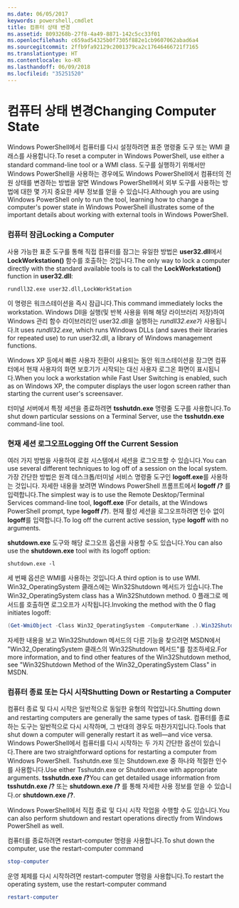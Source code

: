 ```yaml
---
ms.date: 06/05/2017
keywords: powershell,cmdlet
title: 컴퓨터 상태 변경
ms.assetid: 8093268b-27f8-4a49-8871-142c5cc33f01
ms.openlocfilehash: c659ad54325b0f7305f882e1cb9607062abad6a4
ms.sourcegitcommit: 2ffb9fa92129c2001379ca2c17646466721f7165
ms.translationtype: HT
ms.contentlocale: ko-KR
ms.lasthandoff: 06/09/2018
ms.locfileid: "35251520"
---
```

# <a name="changing-computer-state"></a><span data-ttu-id="63fab-103">컴퓨터 상태 변경</span><span class="sxs-lookup"><span data-stu-id="63fab-103">Changing Computer State</span></span>

<span data-ttu-id="63fab-104">Windows PowerShell에서 컴퓨터를 다시 설정하려면 표준 명령줄 도구 또는 WMI 클래스를 사용합니다.</span><span class="sxs-lookup"><span data-stu-id="63fab-104">To reset a computer in Windows PowerShell, use either a standard command-line tool or a WMI class.</span></span> <span data-ttu-id="63fab-105">도구를 실행하기 위해서만 Windows PowerShell을 사용하는 경우에도 Windows PowerShell에서 컴퓨터의 전원 상태를 변경하는 방법을 알면 Windows PowerShell에서 외부 도구를 사용하는 방법에 대한 몇 가지 중요한 세부 정보를 얻을 수 있습니다.</span><span class="sxs-lookup"><span data-stu-id="63fab-105">Although you are using Windows PowerShell only to run the tool, learning how to change a computer's power state in Windows PowerShell illustrates some of the important details about working with external tools in Windows PowerShell.</span></span>

### <a name="locking-a-computer"></a><span data-ttu-id="63fab-106">컴퓨터 잠금</span><span class="sxs-lookup"><span data-stu-id="63fab-106">Locking a Computer</span></span>

<span data-ttu-id="63fab-107">사용 가능한 표준 도구를 통해 직접 컴퓨터를 잠그는 유일한 방법은 **user32.dll**에서 **LockWorkstation()** 함수를 호출하는 것입니다.</span><span class="sxs-lookup"><span data-stu-id="63fab-107">The only way to lock a computer directly with the standard available tools is to call the **LockWorkstation()** function in **user32.dll**:</span></span>

```
rundll32.exe user32.dll,LockWorkStation
```

<span data-ttu-id="63fab-108">이 명령은 워크스테이션을 즉시 잠급니다.</span><span class="sxs-lookup"><span data-stu-id="63fab-108">This command immediately locks the workstation.</span></span> <span data-ttu-id="63fab-109">Windows Dll을 실행(및 반복 사용을 위해 해당 라이브러리 저장)하여 Windows 관리 함수 라이브러리인 user32.dll을 실행하는 *rundll32.exe*가 사용됩니다.</span><span class="sxs-lookup"><span data-stu-id="63fab-109">It uses *rundll32.exe*, which runs Windows DLLs (and saves their libraries for repeated use) to run user32.dll, a library of Windows management functions.</span></span>

<span data-ttu-id="63fab-110">Windows XP 등에서 빠른 사용자 전환이 사용되는 동안 워크스테이션을 잠그면 컴퓨터에서 현재 사용자의 화면 보호기가 시작되는 대신 사용자 로그온 화면이 표시됩니다.</span><span class="sxs-lookup"><span data-stu-id="63fab-110">When you lock a workstation while Fast User Switching is enabled, such as on Windows XP, the computer displays the user logon screen rather than starting the current user's screensaver.</span></span>

<span data-ttu-id="63fab-111">터미널 서버에서 특정 세션을 종료하려면 **tsshutdn.exe** 명령줄 도구를 사용합니다.</span><span class="sxs-lookup"><span data-stu-id="63fab-111">To shut down particular sessions on a Terminal Server, use the **tsshutdn.exe** command-line tool.</span></span>

### <a name="logging-off-the-current-session"></a><span data-ttu-id="63fab-112">현재 세션 로그오프</span><span class="sxs-lookup"><span data-stu-id="63fab-112">Logging Off the Current Session</span></span>

<span data-ttu-id="63fab-113">여러 가지 방법을 사용하여 로컬 시스템에서 세션을 로그오프할 수 있습니다.</span><span class="sxs-lookup"><span data-stu-id="63fab-113">You can use several different techniques to log off of a session on the local system.</span></span> <span data-ttu-id="63fab-114">가장 간단한 방법은 원격 데스크톱/터미널 서비스 명령줄 도구인 **logoff.exe**를 사용하는 것입니다. 자세한 내용을 보려면 Windows PowerShell 프롬프트에서 **logoff /?** 를 입력합니다.</span><span class="sxs-lookup"><span data-stu-id="63fab-114">The simplest way is to use the Remote Desktop/Terminal Services command-line tool, **logoff.exe** (For details, at the Windows PowerShell prompt, type **logoff /?**).</span></span> <span data-ttu-id="63fab-115">현재 활성 세션을 로그오프하려면 인수 없이 **logoff**를 입력합니다.</span><span class="sxs-lookup"><span data-stu-id="63fab-115">To log off the current active session, type **logoff** with no arguments.</span></span>

<span data-ttu-id="63fab-116">**shutdown.exe** 도구와 해당 로그오프 옵션을 사용할 수도 있습니다.</span><span class="sxs-lookup"><span data-stu-id="63fab-116">You can also use the **shutdown.exe** tool with its logoff option:</span></span>

```
shutdown.exe -l
```

<span data-ttu-id="63fab-117">세 번째 옵션은 WMI를 사용하는 것입니다.</span><span class="sxs-lookup"><span data-stu-id="63fab-117">A third option is to use WMI.</span></span> <span data-ttu-id="63fab-118">Win32_OperatingSystem 클래스에는 Win32Shutdown 메서드가 있습니다.</span><span class="sxs-lookup"><span data-stu-id="63fab-118">The Win32_OperatingSystem class has a Win32Shutdown method.</span></span> <span data-ttu-id="63fab-119">0 플래그로 메서드를 호출하면 로그오프가 시작됩니다.</span><span class="sxs-lookup"><span data-stu-id="63fab-119">Invoking the method with the 0 flag initiates logoff:</span></span>

```powershell
(Get-WmiObject -Class Win32_OperatingSystem -ComputerName .).Win32Shutdown(0)
```

<span data-ttu-id="63fab-120">자세한 내용을 보고 Win32Shutdown 메서드의 다른 기능을 찾으려면 MSDN에서 "Win32_OperatingSystem 클래스의 Win32Shutdown 메서드"를 참조하세요.</span><span class="sxs-lookup"><span data-stu-id="63fab-120">For more information, and to find other features of the Win32Shutdown method, see "Win32Shutdown Method of the Win32_OperatingSystem Class" in MSDN.</span></span>

### <a name="shutting-down-or-restarting-a-computer"></a><span data-ttu-id="63fab-121">컴퓨터 종료 또는 다시 시작</span><span class="sxs-lookup"><span data-stu-id="63fab-121">Shutting Down or Restarting a Computer</span></span>

<span data-ttu-id="63fab-122">컴퓨터 종료 및 다시 시작은 일반적으로 동일한 유형의 작업입니다.</span><span class="sxs-lookup"><span data-stu-id="63fab-122">Shutting down and restarting computers are generally the same types of task.</span></span> <span data-ttu-id="63fab-123">컴퓨터를 종료하는 도구는 일반적으로 다시 시작하며, 그 반대의 경우도 마찬가지입니다.</span><span class="sxs-lookup"><span data-stu-id="63fab-123">Tools that shut down a computer will generally restart it as well—and vice versa.</span></span> <span data-ttu-id="63fab-124">Windows PowerShell에서 컴퓨터를 다시 시작하는 두 가지 간단한 옵션이 있습니다.</span><span class="sxs-lookup"><span data-stu-id="63fab-124">There are two straightforward options for restarting a computer from Windows PowerShell.</span></span> <span data-ttu-id="63fab-125">Tsshutdn.exe 또는 Shutdown.exe 중 하나와 적절한 인수를 사용합니다.</span><span class="sxs-lookup"><span data-stu-id="63fab-125">Use either Tsshutdn.exe or Shutdown.exe with appropriate arguments.</span></span> <span data-ttu-id="63fab-126">**tsshutdn.exe /?**</span><span class="sxs-lookup"><span data-stu-id="63fab-126">You can get detailed usage information from **tsshutdn.exe /?**</span></span> <span data-ttu-id="63fab-127">또는 **shutdown.exe /?** 를 통해 자세한 사용 정보를 얻을 수 있습니다.</span><span class="sxs-lookup"><span data-stu-id="63fab-127">or **shutdown.exe /?**.</span></span>

<span data-ttu-id="63fab-128">Windows PowerShell에서 직접 종료 및 다시 시작 작업을 수행할 수도 있습니다.</span><span class="sxs-lookup"><span data-stu-id="63fab-128">You can also perform shutdown and restart operations directly from Windows PowerShell as well.</span></span>

<span data-ttu-id="63fab-129">컴퓨터를 종료하려면 restart-computer 명령을 사용합니다.</span><span class="sxs-lookup"><span data-stu-id="63fab-129">To shut down the computer, use the restart-computer command</span></span>

```powershell
stop-computer
```

<span data-ttu-id="63fab-130">운영 체제를 다시 시작하려면 restart-computer 명령을 사용합니다.</span><span class="sxs-lookup"><span data-stu-id="63fab-130">To restart the operating system, use the restart-computer command</span></span>

```powershell
restart-computer
```
